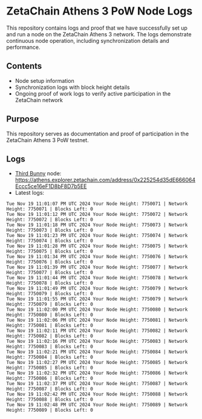 # ZetaChain Athens 3 PoW Node Logs
This repository contains logs and proof that we have successfully set up and run a node on the ZetaChain Athens 3 network. The logs demonstrate continuous node operation, including synchronization details and performance.

## Contents
- Node setup information
- Synchronization logs with block height details
- Ongoing proof of work logs to verify active participation in the ZetaChain network

## Purpose
This repository serves as documentation and proof of participation in the ZetaChain Athens 3 PoW testnet.

## Logs

- [Third Bunny](https://thirdbunny.xyz/) node: https://athens.explorer.zetachain.com/address/0x225254d35dE666064Eccc5ce16eF1D8bF8D7b5EE
- Latest logs:
```
Tue Nov 19 11:01:07 PM UTC 2024 Your Node Height: 7750071 | Network Height: 7750071 | Blocks Left: 0
Tue Nov 19 11:01:12 PM UTC 2024 Your Node Height: 7750072 | Network Height: 7750072 | Blocks Left: 0
Tue Nov 19 11:01:18 PM UTC 2024 Your Node Height: 7750073 | Network Height: 7750073 | Blocks Left: 0
Tue Nov 19 11:01:23 PM UTC 2024 Your Node Height: 7750074 | Network Height: 7750074 | Blocks Left: 0
Tue Nov 19 11:01:28 PM UTC 2024 Your Node Height: 7750075 | Network Height: 7750075 | Blocks Left: 0
Tue Nov 19 11:01:34 PM UTC 2024 Your Node Height: 7750076 | Network Height: 7750076 | Blocks Left: 0
Tue Nov 19 11:01:39 PM UTC 2024 Your Node Height: 7750077 | Network Height: 7750077 | Blocks Left: 0
Tue Nov 19 11:01:44 PM UTC 2024 Your Node Height: 7750078 | Network Height: 7750078 | Blocks Left: 0
Tue Nov 19 11:01:49 PM UTC 2024 Your Node Height: 7750079 | Network Height: 7750079 | Blocks Left: 0
Tue Nov 19 11:01:55 PM UTC 2024 Your Node Height: 7750079 | Network Height: 7750079 | Blocks Left: 0
Tue Nov 19 11:02:00 PM UTC 2024 Your Node Height: 7750080 | Network Height: 7750080 | Blocks Left: 0
Tue Nov 19 11:02:06 PM UTC 2024 Your Node Height: 7750081 | Network Height: 7750081 | Blocks Left: 0
Tue Nov 19 11:02:11 PM UTC 2024 Your Node Height: 7750082 | Network Height: 7750082 | Blocks Left: 0
Tue Nov 19 11:02:16 PM UTC 2024 Your Node Height: 7750083 | Network Height: 7750083 | Blocks Left: 0
Tue Nov 19 11:02:21 PM UTC 2024 Your Node Height: 7750084 | Network Height: 7750084 | Blocks Left: 0
Tue Nov 19 11:02:27 PM UTC 2024 Your Node Height: 7750085 | Network Height: 7750085 | Blocks Left: 0
Tue Nov 19 11:02:32 PM UTC 2024 Your Node Height: 7750086 | Network Height: 7750086 | Blocks Left: 0
Tue Nov 19 11:02:37 PM UTC 2024 Your Node Height: 7750087 | Network Height: 7750087 | Blocks Left: 0
Tue Nov 19 11:02:42 PM UTC 2024 Your Node Height: 7750088 | Network Height: 7750088 | Blocks Left: 0
Tue Nov 19 11:02:48 PM UTC 2024 Your Node Height: 7750089 | Network Height: 7750089 | Blocks Left: 0
```
